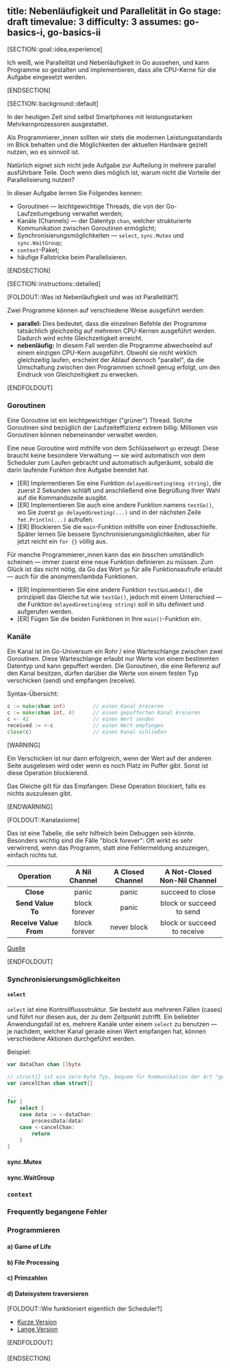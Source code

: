 title: Nebenläufigkeit und Parallelität in Go
stage: draft
timevalue: 3
difficulty: 3
assumes: go-basics-i, go-basics-ii
---

[SECTION::goal::idea,experience]

Ich weiß, wie Parallelität und Nebenläufigkeit in Go aussehen, und kann Programme so gestalten und implementieren, dass alle CPU-Kerne für die Aufgabe eingesetzt werden.

[ENDSECTION]

[SECTION::background::default]

In der heutigen Zeit sind selbst Smartphones mit leistungsstarken Mehrkernprozessoren ausgestattet.

Als Programmierer_innen sollten wir stets die modernen Leistungsstandards im Blick behalten und die Möglichkeiten der aktuellen Hardware gezielt nutzen, wo es sinnvoll ist.

Natürlich eignet sich nicht jede Aufgabe zur Aufteilung in mehrere parallel ausführbare Teile. 
Doch wenn dies möglich ist, warum nicht die Vorteile der Parallelisierung nutzen?

In dieser Aufgabe lernen Sie Folgendes kennen:

- Goroutinen — leichtgewichtige Threads, die von der Go-Laufzeitumgebung verwaltet werden;
- Kanäle (Channels) — der Datentyp `chan`, welcher strukturierte Kommunikation zwischen Goroutinen ermöglicht; 
- Synchronisierungsmöglichkeiten — `select`, `sync.Mutex` und `sync.WaitGroup`;
- `context`-Paket;
- häufige Fallstricke beim Parallelisieren.

[ENDSECTION]

[SECTION::instructions::detailed]

[FOLDOUT::Was ist Nebenläufigkeit und was ist Parallelität?]

Zwei Programme können auf verschiedene Weise ausgeführt werden:

* **parallel:** Dies bedeutet, dass die einzelnen Befehle der Programme tatsächlich gleichzeitig auf mehreren CPU-Kernen ausgeführt werden. 
  Dadurch wird echte Gleichzeitigkeit erreicht.
* **nebenläufig:** In diesem Fall werden die Programme abwechselnd auf einem einzigen CPU-Kern ausgeführt. 
  Obwohl sie nicht wirklich gleichzeitig laufen, erscheint der Ablauf dennoch "parallel", da die Umschaltung zwischen den Programmen schnell genug erfolgt, um den Eindruck von Gleichzeitigkeit zu erwecken.

[ENDFOLDOUT]

### Goroutinen

Eine Goroutine ist ein leichtgewichtiger ("grüner") Thread. 
Solche Goroutinen sind bezüglich der Laufzeiteffizienz extrem billig: Millionen von Goroutinen können nebeneinander verwaltet werden.  

Eine neue Goroutine wird mithilfe von dem Schlüsselwort `go` erzeugt.
Diese braucht keine besondere Verwaltung — sie wird automatisch von dem Scheduler zum Laufen gebracht und automatisch aufgeräumt, sobald die darin laufende Funktion ihre Aufgabe beendet hat.

- [ER] Implementieren Sie eine Funktion `delayedGreeting(msg string)`, die zuerst 2 Sekunden schläft und anschließend eine Begrüßung Ihrer Wahl auf die Kommandozeile ausgibt.
- [ER] Implementieren Sie auch eine andere Funktion namens `testGo()`, wo Sie zuerst `go delayedGreeting(...)` und in der nächsten Zeile `fmt.Println(...)` aufrufen.
- [ER] Blockieren Sie die `main`-Funktion mithilfe von einer Endlosschleife. 
       Später lernen Sie bessere Synchronisierungsmöglichkeiten, aber für jetzt reicht ein `for {}` völlig aus.

Für manche Programmierer_innen kann das ein bisschen umständlich scheinen — immer zuerst eine neue Funktion definieren zu müssen.
Zum Glück ist das nicht nötig, da Go das Wort `go` für alle Funktionsaufrufe erlaubt — auch für die anonymen/lambda Funktionen.

- [ER] Implementieren Sie eine andere Funktion `testGoLambda()`, die prinzipiell das Gleiche tut wie `testGo()`, jedoch mit einem Unterschied — die Funktion `delayedGreeting(msg string)` soll in situ definiert und aufgerufen werden.
- [ER] Fügen Sie die beiden Funktionen in Ihre `main()`-Funktion ein.

### Kanäle

Ein Kanal ist im Go-Universum ein Rohr / eine Warteschlange zwischen zwei Goroutinen.
Diese Warteschlange erlaubt nur Werte von einem bestimmten Datentyp und kann gepuffert werden. 
Die Goroutinen, die eine Referenz auf den Kanal besitzen, dürfen darüber die Werte von einem festen Typ verschicken (send) und empfangen (receive).

Syntax-Übersicht:

```go
c := make(chan int)         // einen Kanal kreieren
c := make(chan int, 4)      // einen gepufferten Kanal kreieren
c <- 42                     // einen Wert senden
received := <-c             // einen Wert empfangen
close(c)                    // einen Kanal schließen
```

[WARNING]

Ein Verschicken ist nur dann erfolgreich, wenn der Wert auf der anderen Seite ausgelesen wird oder wenn es noch Platz im Puffer gibt.
Sonst ist diese Operation blockierend.

Das Gleiche gilt für das Empfangen: Diese Operation blockiert, falls es nichts auszulesen gibt.

[ENDWARNING]

[FOLDOUT::Kanalaxiome]

Das ist eine Tabelle, die sehr hilfreich beim Debuggen sein könnte.
Besonders wichtig sind die Fälle "block forever": Oft wirkt es sehr verwirrend, wenn das Programm, statt eine Fehlermeldung anzuzeigen, einfach nichts tut.

|             Operation              |  A Nil Channel   | A Closed Channel |  A Not-Closed Non-Nil Channel  |
|:----------------------------------:|:----------------:|:----------------:|:------------------------------:|
|             **Close**              |      panic       |      panic       |        succeed to close        |
|         **Send Value To**          |  block forever   |      panic       |    block or succeed to send    |
|       **Receive Value From**       |  block forever   |   never block    |  block or succeed to receive   |

[Quelle](https://go101.org/article/channel.html)

[ENDFOLDOUT]

### Synchronisierungsmöglichkeiten

#### `select`

`select` ist eine Kontrollflussstruktur. 
Sie besteht aus mehreren Fällen (cases) und führt nur diesen aus, der zu dem Zeitpunkt zutrifft.
Ein beliebter Anwendungsfall ist es, mehrere Kanäle unter einem `select` zu benutzen — je nachdem, welcher Kanal gerade einen Wert empfangen hat, können verschiedene Aktionen durchgeführt werden.

Beispiel:
```go
var dataChan chan []byte

// struct{} ist ein zero-byte Typ, bequem für Kommunikation der Art "guck mal hier, es ist was passiert"
var cancelChan chan struct{}

...
for {
    select {
    case data := <-dataChan:
        processData(data)
    case <-cancelChan:
        return
    } 
}
```

#### sync.Mutex

#### sync.WaitGroup

### `context`

### Frequently begangene Fehler

### Programmieren

#### a) Game of Life

#### b) File Processing

#### c) Primzahlen

#### d) Dateisystem traversieren

[FOLDOUT::Wie funktioniert eigentlich der Scheduler?]

* [Kurze Version](https://medium.com/@hatronix/inside-the-go-scheduler-a-step-by-step-look-at-goroutine-management-1a8cbe9d5dbd)
* [Lange Version](https://medium.com/@sanilkhurana7/understanding-the-go-scheduler-and-looking-at-how-it-works-e431a6daacf)

[ENDFOLDOUT]
#### 



[ENDSECTION]